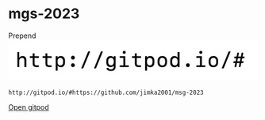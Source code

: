 # mgs-2023

Prepend ![gitpod](doc/img/prepend-gitpod.png) 

```
http://gitpod.io/#https://github.com/jimka2001/msg-2023
```
[Open gitpod](http://gitpod.io/#https://github.com/jimka2001/msg-2023)

